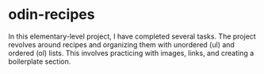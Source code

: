 # odin-recipes
In this elementary-level project, I have completed several tasks. The project revolves around recipes and organizing them with unordered (ul) and ordered (ol) lists. This involves practicing with images, links, and creating a boilerplate section.